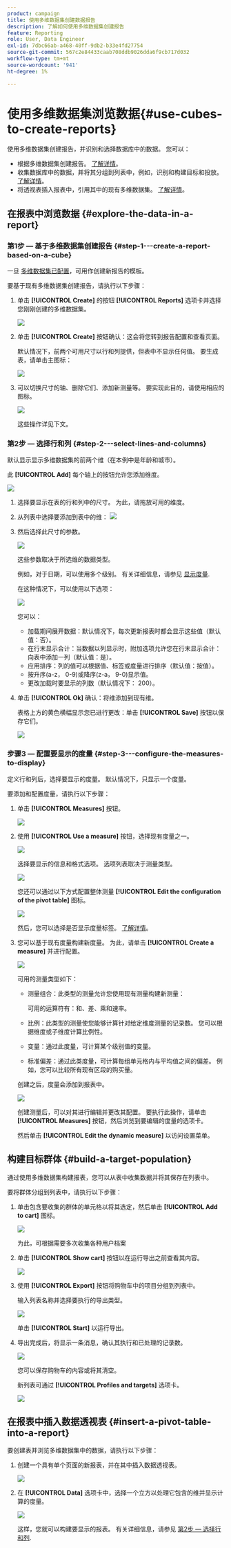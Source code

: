 ```yaml
---
product: campaign
title: 使用多维数据集创建数据报告
description: 了解如何使用多维数据集创建报告
feature: Reporting
role: User, Data Engineer
exl-id: 7dbc66ab-a468-40ff-9db2-b33e4fd27754
source-git-commit: 567c2e84433caab708ddb9026dda6f9cb717d032
workflow-type: tm+mt
source-wordcount: '941'
ht-degree: 1%

---
```


# 使用多维数据集浏览数据{#use-cubes-to-create-reports}

使用多维数据集创建报告，并识别和选择数据库中的数据。 您可以：

* 根据多维数据集创建报告。 [了解详情](#explore-the-data-in-a-report)。
* 收集数据库中的数据，并将其分组到列表中，例如，识别和构建目标和投放。 [了解详情](#build-a-target-population)。
* 将透视表插入报表中，引用其中的现有多维数据集。 [了解详情](#insert-a-pivot-table-into-a-report)。

## 在报表中浏览数据 {#explore-the-data-in-a-report}

### 第1步 — 基于多维数据集创建报告 {#step-1---create-a-report-based-on-a-cube}

一旦 [多维数据集已配置](cube-indicators.md)，可用作创建新报告的模板。

要基于现有多维数据集创建报告，请执行以下步骤：

1. 单击 **[!UICONTROL Create]** 的按钮 **[!UICONTROL Reports]** 选项卡并选择您刚刚创建的多维数据集。

   ![](assets/new-report-based-on-cube.png)

1. 单击 **[!UICONTROL Create]** 按钮确认：这会将您转到报告配置和查看页面。

   默认情况下，前两个可用尺寸以行和列提供，但表中不显示任何值。 要生成表，请单击主图标：

   ![](assets/cube-report-config.png)

1. 可以切换尺寸的轴、删除它们、添加新测量等。 要实现此目的，请使用相应的图标。

   ![](assets/cube-switch-axis.png)

   这些操作详见下文。

### 第2步 — 选择行和列 {#step-2---select-lines-and-columns}

默认显示显示多维数据集的前两个维（在本例中是年龄和城市）。

此 **[!UICONTROL Add]** 每个轴上的按钮允许您添加维度。

![](assets/cube-switch.png)

1. 选择要显示在表的行和列中的尺寸。 为此，请拖放可用的维度。
1. 从列表中选择要添加到表中的维：
   ![](assets/cube-select-dimension.png)

1. 然后选择此尺寸的参数。

   ![](assets/cube-dimension-param.png)

   这些参数取决于所选维的数据类型。

   例如，对于日期，可以使用多个级别。 有关详细信息，请参见 [显示度量](customize-cubes.md#display-measures).

   在这种情况下，可以使用以下选项：

   ![](assets/cube-config.png)

   您可以：

   * 加载期间展开数据：默认情况下，每次更新报表时都会显示这些值（默认值：否）。
   * 在行末显示合计：当数据以列显示时，附加选项允许您在行末显示合计：向表中添加一列（默认值：是）。
   * 应用排序：列的值可以根据值、标签或度量进行排序（默认值：按值）。
   * 按升序(a-z， 0-9)或降序(z-a， 9-0)显示值。
   * 更改加载时要显示的列数（默认情况下： 200）。

1. 单击 **[!UICONTROL Ok]** 确认：将维添加到现有维。

   表格上方的黄色横幅显示您已进行更改：单击 **[!UICONTROL Save]** 按钮以保存它们。

   ![](assets/cube-in-report.png)

### 步骤3 — 配置要显示的度量 {#step-3---configure-the-measures-to-display}

定义行和列后，选择要显示的度量。 默认情况下，只显示一个度量。

要添加和配置度量，请执行以下步骤：

1. 单击 **[!UICONTROL Measures]** 按钮。

   ![](assets/cube-measure-button.png)

1. 使用 **[!UICONTROL Use a measure]** 按钮，选择现有度量之一。

   ![](assets/cube-add-measure.png)

   选择要显示的信息和格式选项。 选项列表取决于测量类型。

   ![](assets/cube-measure-options.png)

   您还可以通过以下方式配置整体测量 **[!UICONTROL Edit the configuration of the pivot table]** 图标。

   ![](assets/cube-pivot-table-config.png)

   然后，您可以选择是否显示度量标签。 [了解详情](customize-cubes.md#configure-the-display)。

1. 您可以基于现有度量构建新度量。 为此，请单击 **[!UICONTROL Create a measure]** 并进行配置。

   ![](assets/cube-create-new-measure.png)

   可用的测量类型如下：

   * 测量组合：此类型的测量允许您使用现有测量构建新测量：

     可用的运算符有：和、差、乘和速率。

   * 比例：此类型的测量使您能够计算针对给定维度测量的记录数。 您可以根据维度或子维度计算比例性。
   * 变量：通过此度量，可计算某个级别值的变量。
   * 标准偏差：通过此类度量，可计算每组单元格内与平均值之间的偏差。 例如，您可以比较所有现有区段的购买量。

   创建之后，度量会添加到报表中。

   ![](assets/cube-display-new-measure.png)

   创建测量后，可以对其进行编辑并更改其配置。 要执行此操作，请单击 **[!UICONTROL Measures]** 按钮，然后浏览到要编辑的度量的选项卡。

   然后单击 **[!UICONTROL Edit the dynamic measure]** 以访问设置菜单。

## 构建目标群体 {#build-a-target-population}

通过使用多维数据集构建报表，您可以从表中收集数据并将其保存在列表中。

要将群体分组到列表中，请执行以下步骤：

1. 单击包含要收集的群体的单元格以将其选定，然后单击 **[!UICONTROL Add to cart]** 图标。

   ![](assets/cube-add-to-cart.png)

   为此，可根据需要多次收集各种用户档案

1. 单击 **[!UICONTROL Show cart]** 按钮以在运行导出之前查看其内容。

   ![](assets/cube-show-cart.png)

1. 使用 **[!UICONTROL Export]** 按钮将购物车中的项目分组到列表中。

   输入列表名称并选择要执行的导出类型。

   ![](assets/cube-export-report.png)

   单击 **[!UICONTROL Start]** 以运行导出。

1. 导出完成后，将显示一条消息，确认其执行和已处理的记录数。

   ![](assets/cube-export-confirm.png)

   您可以保存购物车的内容或将其清空。

   新列表可通过 **[!UICONTROL Profiles and targets]** 选项卡。

   ![](assets/cube-list-available.png)

## 在报表中插入数据透视表 {#insert-a-pivot-table-into-a-report}

要创建表并浏览多维数据集中的数据，请执行以下步骤：

1. 创建一个具有单个页面的新报表，并在其中插入数据透视表。

   ![](assets/cube-insert-in-report.png)

1. 在 **[!UICONTROL Data]** 选项卡中，选择一个立方以处理它包含的维并显示计算的度量。

   ![](assets/cube-selected-in-report.png)

   这样，您就可以构建要显示的报表。 有关详细信息，请参见 [第2步 — 选择行和列](#step-2---select-lines-and-columns).
